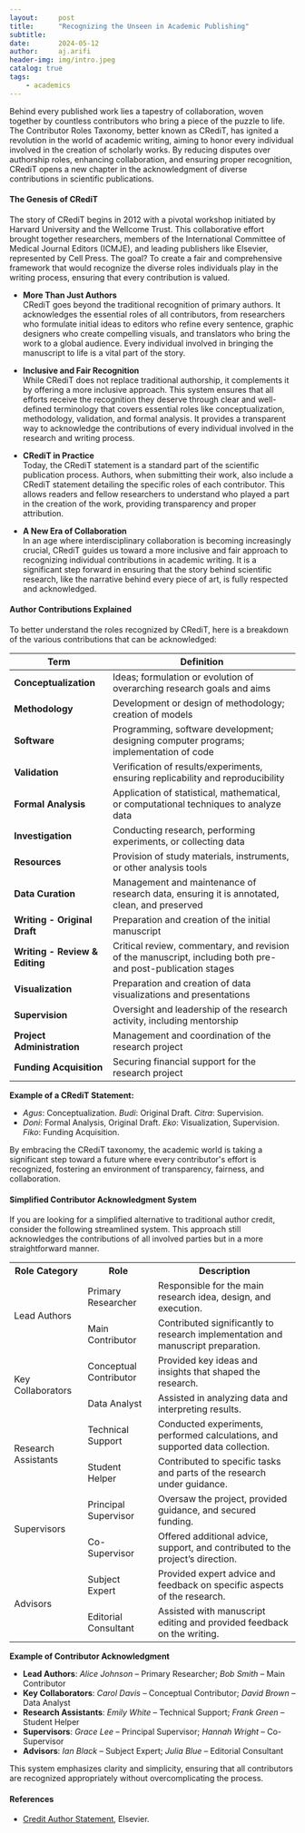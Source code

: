 ```yaml
---
layout:     post
title:      "Recognizing the Unseen in Academic Publishing"
subtitle:   
date:       2024-05-12
author:     aj.arifi
header-img: img/intro.jpeg
catalog: true
tags:
    - academics
---
```



Behind every published work lies a tapestry of collaboration, woven together by countless contributors who bring a piece of the puzzle to life. The Contributor Roles Taxonomy, better known as CRediT, has ignited a revolution in the world of academic writing, aiming to honor every individual involved in the creation of scholarly works. By reducing disputes over authorship roles, enhancing collaboration, and ensuring proper recognition, CRediT opens a new chapter in the acknowledgment of diverse contributions in scientific publications.

#### **The Genesis of CRediT** 
The story of CRediT begins in 2012 with a pivotal workshop initiated by Harvard University and the Wellcome Trust. This collaborative effort brought together researchers, members of the International Committee of Medical Journal Editors (ICMJE), and leading publishers like Elsevier, represented by Cell Press. The goal? To create a fair and comprehensive framework that would recognize the diverse roles individuals play in the writing process, ensuring that every contribution is valued.

- **More Than Just Authors** \
CRediT goes beyond the traditional recognition of primary authors. It acknowledges the essential roles of all contributors, from researchers who formulate initial ideas to editors who refine every sentence, graphic designers who create compelling visuals, and translators who bring the work to a global audience. Every individual involved in bringing the manuscript to life is a vital part of the story.

- **Inclusive and Fair Recognition** \
While CRediT does not replace traditional authorship, it complements it by offering a more inclusive approach. This system ensures that all efforts receive the recognition they deserve through clear and well-defined terminology that covers essential roles like conceptualization, methodology, validation, and formal analysis. It provides a transparent way to acknowledge the contributions of every individual involved in the research and writing process.

- **CRediT in Practice** \
Today, the CRediT statement is a standard part of the scientific publication process. Authors, when submitting their work, also include a CRediT statement detailing the specific roles of each contributor. This allows readers and fellow researchers to understand who played a part in the creation of the work, providing transparency and proper attribution.

- **A New Era of Collaboration** \
In an age where interdisciplinary collaboration is becoming increasingly crucial, CRediT guides us toward a more inclusive and fair approach to recognizing individual contributions in academic writing. It is a significant step forward in ensuring that the story behind scientific research, like the narrative behind every piece of art, is fully respected and acknowledged.

#### Author Contributions Explained

To better understand the roles recognized by CRediT, here is a breakdown of the various contributions that can be acknowledged:

| **Term**                  | **Definition**                                                                                         |
|---------------------------|--------------------------------------------------------------------------------------------------------|
| **Conceptualization**      | Ideas; formulation or evolution of overarching research goals and aims                                |
| **Methodology**            | Development or design of methodology; creation of models                                               |
| **Software**               | Programming, software development; designing computer programs; implementation of code                 |
| **Validation**             | Verification of results/experiments, ensuring replicability and reproducibility                        |
| **Formal Analysis**        | Application of statistical, mathematical, or computational techniques to analyze data                  |
| **Investigation**          | Conducting research, performing experiments, or collecting data                                        |
| **Resources**              | Provision of study materials, instruments, or other analysis tools                                     |
| **Data Curation**          | Management and maintenance of research data, ensuring it is annotated, clean, and preserved            |
| **Writing - Original Draft** | Preparation and creation of the initial manuscript                                                     |
| **Writing - Review & Editing** | Critical review, commentary, and revision of the manuscript, including both pre- and post-publication stages |
| **Visualization**          | Preparation and creation of data visualizations and presentations                                      |
| **Supervision**            | Oversight and leadership of the research activity, including mentorship                                |
| **Project Administration** | Management and coordination of the research project                                                    |
| **Funding Acquisition**    | Securing financial support for the research project                                                    |

**Example of a CRediT Statement:**
- *Agus*: Conceptualization. *Budi*: Original Draft. *Citra*: Supervision.
- *Doni*: Formal Analysis, Original Draft. *Eko*: Visualization, Supervision. *Fiko*: Funding Acquisition.

By embracing the CRediT taxonomy, the academic world is taking a significant step toward a future where every contributor's effort is recognized, fostering an environment of transparency, fairness, and collaboration.


#### Simplified Contributor Acknowledgment System

If you are looking for a simplified alternative to traditional author credit, consider the following streamlined system. 
This approach still acknowledges the contributions of all involved parties but in a more straightforward manner.

<table>
  <tr>
    <th>Role Category</th>
    <th>Role</th>
    <th>Description</th>
  </tr>
  <tr>
    <td rowspan="2">Lead Authors</td>
    <td>Primary Researcher</td>
    <td>Responsible for the main research idea, design, and execution.</td>
  </tr>
  <tr>
    <td>Main Contributor</td>
    <td>Contributed significantly to research implementation and manuscript preparation.</td>
  </tr>
  <tr>
    <td rowspan="2">Key Collaborators</td>
    <td>Conceptual Contributor</td>
    <td>Provided key ideas and insights that shaped the research.</td>
  </tr>
  <tr>
    <td>Data Analyst</td>
    <td>Assisted in analyzing data and interpreting results.</td>
  </tr>
  <tr>
    <td rowspan="2">Research Assistants</td>
    <td>Technical Support</td>
    <td>Conducted experiments, performed calculations, and supported data collection.</td>
  </tr>
  <tr>
    <td>Student Helper</td>
    <td>Contributed to specific tasks and parts of the research under guidance.</td>
  </tr>
  <tr>
    <td rowspan="2">Supervisors</td>
    <td>Principal Supervisor</td>
    <td>Oversaw the project, provided guidance, and secured funding.</td>
  </tr>
  <tr>
    <td>Co-Supervisor</td>
    <td>Offered additional advice, support, and contributed to the project’s direction.</td>
  </tr>
  <tr>
    <td rowspan="2">Advisors</td>
    <td>Subject Expert</td>
    <td>Provided expert advice and feedback on specific aspects of the research.</td>
  </tr>
  <tr>
    <td>Editorial Consultant</td>
    <td>Assisted with manuscript editing and provided feedback on the writing.</td>
  </tr>
</table>

**Example of Contributor Acknowledgment**

- **Lead Authors**: *Alice Johnson* – Primary Researcher; *Bob Smith* – Main Contributor
- **Key Collaborators**: *Carol Davis* – Conceptual Contributor; *David Brown* – Data Analyst
- **Research Assistants**: *Emily White* – Technical Support; *Frank Green* – Student Helper
- **Supervisors**: *Grace Lee* – Principal Supervisor; *Hannah Wright* – Co-Supervisor
- **Advisors**: *Ian Black* – Subject Expert; *Julia Blue* – Editorial Consultant

This system emphasizes clarity and simplicity, ensuring that all contributors are recognized appropriately without overcomplicating the process.



#### References
* [Credit Author Statement](https://www.elsevier.com/authors/policies-and-guidelines/credit-author-statement), Elsevier.
